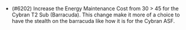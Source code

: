 - (#6202) Increase the Energy Maintenance Cost from 30 > 45 for the Cybran T2 Sub (Barracuda). This change make it more of a choice to have the stealth on the barracuda like how it is for the Cybran ASF.
